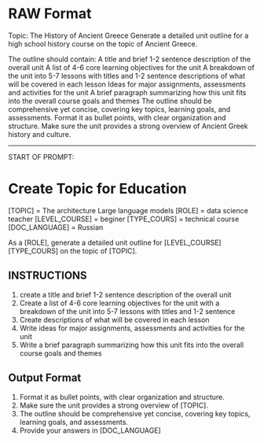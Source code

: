 # RAW Format

Topic: The History of Ancient Greece
Generate a detailed unit outline for a high school history course on
the topic of Ancient Greece. 

The outline should contain:
A title and brief 1-2 sentence description of the overall unit
A list of 4-6 core learning objectives for the unit
A breakdown of the unit into 5-7 lessons with titles and 1-2 sentence
descriptions of what will be covered in each lesson
Ideas for major assignments, assessments and activities for the unit
A brief paragraph summarizing how this unit fits into the overall
course goals and themes
The outline should be comprehensive yet concise, covering key topics,
learning goals, and assessments. Format it as bullet points, with
clear organization and structure. Make sure the unit provides a strong
overview of Ancient Greek history and culture.

----

START OF PROMPT:
# Create Topic for Education 

[TOPIC] = The architecture Large language models
[ROLE] = data science teacher
[LEVEL_COURSE] = beginer
[TYPE_COURS] = technical course
[DOC_LANGUAGE] = Russian

As a [ROLE], generate a detailed unit outline for [LEVEL_COURSE] [TYPE_COURS] on the topic of [TOPIC].

## INSTRUCTIONS
1. create a title and brief 1-2 sentence description of the overall unit
2. Create a list of 4-6 core learning objectives for the unit with
a breakdown of the unit into 5-7 lessons with titles and 1-2 sentence
3. Create descriptions of what will be covered in each lesson
4. Write ideas for major assignments, assessments and activities for the unit
5. Write a brief paragraph summarizing how this unit fits into the overall course goals and themes


## Output Format
1. Format it as bullet points, with clear organization and structure. 
2. Make sure the unit provides a strong overview of [TOPIC].
3. The outline should be comprehensive yet concise, covering key topics, learning goals, and assessments. 
4. Provide your answers in [DOC_LANGUAGE]